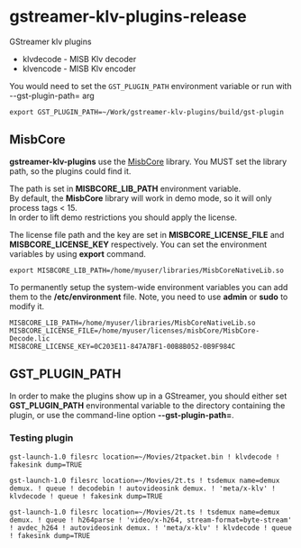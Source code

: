 # gstreamer-klv-plugins-release
GStreamer klv plugins

- klvdecode - MISB Klv decoder  
- klvencode - MISB Klv encoder  

You would need to set the `GST_PLUGIN_PATH` environment variable or run with --gst-plugin-path= arg

```
export GST_PLUGIN_PATH=~/Work/gstreamer-klv-plugins/build/gst-plugin
```

## MisbCore

**gstreamer-klv-plugins** use the [MisbCore](https://www.impleotv.com/content/misbcore/help/index.html) library. You MUST set the library path, so the plugins could find it.

The path is set in **MISBCORE_LIB_PATH** environment variable.  
By default, the **MisbCore** library will work in demo mode, so it will only process tags < 15.  
In order to lift demo restrictions you should apply the license.  

The license file path and the key are set in **MISBCORE_LICENSE_FILE** and **MISBCORE_LICENSE_KEY** respectively. 
You can set the environment variables by using **export** command. 
```
export MISBCORE_LIB_PATH=/home/myuser/libraries/MisbCoreNativeLib.so
```
To permanently setup the system-wide environment variables you can add them to the **/etc/environment** file. Note, you need to use **admin** or **sudo** to modify it.  
```
MISBCORE_LIB_PATH=/home/myuser/libraries/MisbCoreNativeLib.so
MISBCORE_LICENSE_FILE=/home/myuser/licenses/misbCore/MisbCore-Decode.lic
MISBCORE_LICENSE_KEY=0C203E11-847A7BF1-00B8B052-0B9F984C
```

## GST_PLUGIN_PATH

In order to make the plugins show up in a GStreamer, you should either set **GST_PLUGIN_PATH** environmental variable to the directory containing the plugin, or use the command-line option **--gst-plugin-path=**.

### Testing plugin

```
gst-launch-1.0 filesrc location=~/Movies/2tpacket.bin ! klvdecode ! fakesink dump=TRUE
```

```
gst-launch-1.0 filesrc location=~/Movies/2t.ts ! tsdemux name=demux demux. ! queue ! decodebin ! autovideosink demux. ! 'meta/x-klv' ! klvdecode ! queue ! fakesink dump=TRUE
```


```
gst-launch-1.0 filesrc location=~/Movies/2t.ts ! tsdemux name=demux demux. ! queue ! h264parse ! 'video/x-h264, stream-format=byte-stream' ! avdec_h264 ! autovideosink demux. ! 'meta/x-klv' ! klvdecode ! queue ! fakesink dump=TRUE
```

